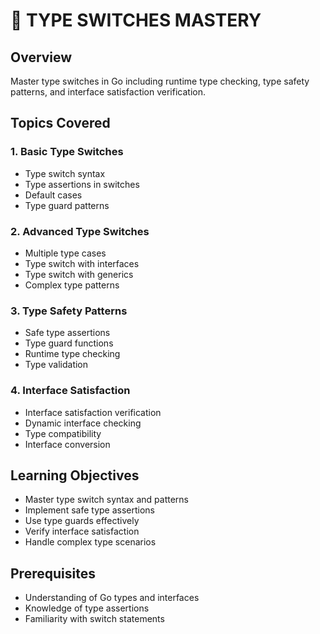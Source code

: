 # 🔄 TYPE SWITCHES MASTERY

## Overview
Master type switches in Go including runtime type checking, type safety patterns, and interface satisfaction verification.

## Topics Covered

### 1. Basic Type Switches
- Type switch syntax
- Type assertions in switches
- Default cases
- Type guard patterns

### 2. Advanced Type Switches
- Multiple type cases
- Type switch with interfaces
- Type switch with generics
- Complex type patterns

### 3. Type Safety Patterns
- Safe type assertions
- Type guard functions
- Runtime type checking
- Type validation

### 4. Interface Satisfaction
- Interface satisfaction verification
- Dynamic interface checking
- Type compatibility
- Interface conversion

## Learning Objectives
- Master type switch syntax and patterns
- Implement safe type assertions
- Use type guards effectively
- Verify interface satisfaction
- Handle complex type scenarios

## Prerequisites
- Understanding of Go types and interfaces
- Knowledge of type assertions
- Familiarity with switch statements
